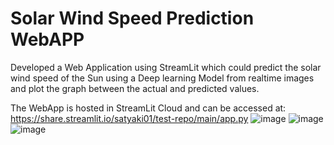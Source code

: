 # Solar Wind Speed Prediction WebAPP
Developed a Web Application using StreamLit which could predict the solar wind speed of the Sun using a Deep learning Model from realtime
images and plot the graph between the actual and predicted values.

The WebApp is hosted in StreamLit Cloud and can be accessed at:
https://share.streamlit.io/satyaki01/test-repo/main/app.py
![image](https://user-images.githubusercontent.com/37260279/152534292-adf65a3b-cd9e-40a0-ba46-bf1e4aeb25f9.png)
![image](https://user-images.githubusercontent.com/37260279/152534327-59465477-b736-4151-ade7-439341f88fce.png)
![image](https://user-images.githubusercontent.com/37260279/152534367-d02f80ee-d2a8-4a0b-9348-780f094db2d2.png)
